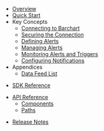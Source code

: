 * [Overview](/content/product_overview)
* [Quick Start](/content/quick_start)
* Key Concepts
	* [Connecting to Barchart](/content/concepts/connecting)
	* [Securing the Connection](/content/concepts/security)
	* [Defining Alerts](/content/concepts/defining_alerts)
	* [Managing Alerts](/content/concepts/alert_operations)
	* [Monitoring Alerts and Triggers](/content/concepts/triggers)
	* [Configuring Notifications](/content/concepts/notifications)
* Appendices
	* [Data Feed List](/content/appendices/data_feeds)
<!-- sdk_open -->
* [SDK Reference](/content/sdk_reference)
<!-- sdk_close -->
<!-- api_open -->
* [API Reference](/content/api_reference)
	* [Components](/content/api/components)
	* [Paths](/content/api/paths)
<!-- api_close -->
* [Release Notes](/content/release_notes)


